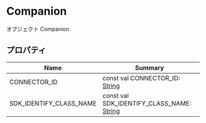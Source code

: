# Companion

オブジェクト Companion

## プロパティ

| Name                    | Summary                                                                                                             |
| ----------------------- | ------------------------------------------------------------------------------------------------------------------- |
| CONNECTOR_ID            | const val CONNECTOR_ID: [String](https://kotlinlang.org/api/latest/jvm/stdlib/kotlin/-string/index.html)            |
| SDK_IDENTIFY_CLASS_NAME | const val SDK_IDENTIFY_CLASS_NAME: [String](https://kotlinlang.org/api/latest/jvm/stdlib/kotlin/-string/index.html) |